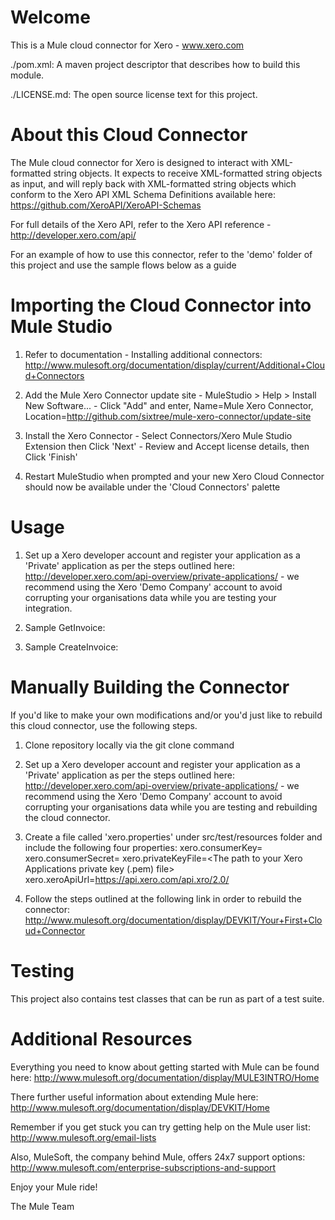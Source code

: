 Welcome
=======
This is a Mule cloud connector for Xero - www.xero.com

./pom.xml: A maven project descriptor that describes how to build this module.

./LICENSE.md: The open source license text for this project.

About this Cloud Connector
==========================
The Mule cloud connector for Xero is designed to interact with XML-formatted string objects. It expects to receive XML-formatted string objects as input, and will reply back with XML-formatted string objects which conform to the Xero API XML Schema Definitions available here: https://github.com/XeroAPI/XeroAPI-Schemas

For full details of the Xero API, refer to the Xero API reference - http://developer.xero.com/api/

For an example of how to use this connector, refer to the 'demo' folder of this project and use the sample flows below as a guide

Importing the Cloud Connector into Mule Studio
==============================================
1. Refer to documentation - Installing additional connectors: 
http://www.mulesoft.org/documentation/display/current/Additional+Cloud+Connectors

2. Add the Mule Xero Connector update site - MuleStudio > Help > Install New Software... - Click "Add" and enter, Name=Mule Xero Connector, Location=http://github.com/sixtree/mule-xero-connector/update-site

3. Install the Xero Connector - Select Connectors/Xero Mule Studio Extension then Click 'Next' - Review and Accept license details, then Click 'Finish'

4. Restart MuleStudio when prompted and your new Xero Cloud Connector should now be available under the 'Cloud Connectors' palette

Usage
=====
1. Set up a Xero developer account and register your application as a 'Private' application as per the steps outlined here:
http://developer.xero.com/api-overview/private-applications/ - we recommend using the Xero 'Demo Company' account to avoid corrupting your organisations data while you are testing your integration.

2. Sample GetInvoice:

3. Sample CreateInvoice:

Manually Building the Connector
===============================
If you'd like to make your own modifications and/or you'd just like to rebuild this cloud connector, use the following steps.

1. Clone repository locally via the git clone command

2. Set up a Xero developer account and register your application as a 'Private' application as per the steps outlined here:
http://developer.xero.com/api-overview/private-applications/ - we recommend using the Xero 'Demo Company' account 
to avoid corrupting your organisations data while you are testing and rebuilding the cloud connector.

3. Create a file called 'xero.properties' under src/test/resources folder and include the following four properties:
xero.consumerKey=<Your Xero Applications OAuth Consumer Key>
xero.consumerSecret=<Your Xero Applications OAuth Consumer Secret>
xero.privateKeyFile=<The path to your Xero Applications private key (.pem) file>
xero.xeroApiUrl=https://api.xero.com/api.xro/2.0/

3. Follow the steps outlined at the following link in order to rebuild the connector:
http://www.mulesoft.org/documentation/display/DEVKIT/Your+First+Cloud+Connector

Testing
=======
This project also contains test classes that can be run as part of a test suite.

Additional Resources
====================
Everything you need to know about getting started with Mule can be found here: http://www.mulesoft.org/documentation/display/MULE3INTRO/Home

There further useful information about extending Mule here: http://www.mulesoft.org/documentation/display/DEVKIT/Home

Remember if you get stuck you can try getting help on the Mule user list: http://www.mulesoft.org/email-lists

Also, MuleSoft, the company behind Mule, offers 24x7 support options: http://www.mulesoft.com/enterprise-subscriptions-and-support

Enjoy your Mule ride!

The Mule Team
